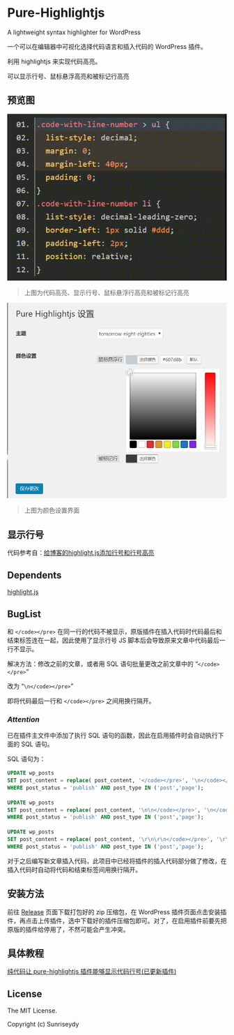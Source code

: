 # Pure-Highlightjs

A lightweight syntax highlighter for WordPress

一个可以在编辑器中可视化选择代码语言和插入代码的 WordPress 插件。

利用 highlightjs 来实现代码高亮。

可以显示行号、鼠标悬浮高亮和被标记行高亮

## 预览图

![代码高亮、显示行号、鼠标悬浮行高亮和被标记行高亮](screenshot-6.gif)
>上图为代码高亮、显示行号、鼠标悬浮行高亮和被标记行高亮

![颜色设置界面](screenshot-5.png)
>上图为颜色设置界面

## 显示行号

代码参考自：[给博客的highlight.js添加行号和行号高亮](https://xuexb.com/post/highlight-showline.html)

## Dependents

[highlight.js](https://highlightjs.org/ "highlight.js")

## BugList

和 `</code></pre>` 在同一行的代码不被显示，原版插件在插入代码时代码最后和结束标签连在一起，因此使用了显示行号 JS 脚本后会导致原来文章中代码最后一行不显示。

解决方法：修改之前的文章，或者用 SQL 语句批量更改之前文章中的 “`</code></pre>`”

改为 “`\n</code></pre>`”

即将代码最后一行和 `</code></pre>` 之间用换行隔开。

### *Attention*

已在插件主文件中添加了执行 SQL 语句的函数，因此在启用插件时会自动执行下面的 SQL 语句。

SQL 语句为：

```sql
UPDATE wp_posts
SET post_content = replace( post_content, '</code></pre>', '\n</code></pre>' )
WHERE post_status = 'publish' AND post_type IN ('post','page');

UPDATE wp_posts
SET post_content = replace( post_content, '\n\n</code></pre>', '\n</code></pre>' )
WHERE post_status = 'publish' AND post_type IN ('post','page');

UPDATE wp_posts
SET post_content = replace( post_content, '\r\n\r\n</code></pre>', '\r\n</code></pre>' )
WHERE post_status = 'publish' AND post_type IN ('post','page');
```

对于之后编写新文章插入代码，此项目中已经将插件的插入代码部分做了修改，在插入代码时自动将代码和结束标签间用换行隔开。

## 安装方法

前往 [Release](https://github.com/sunriseydy/Pure-Highlightjs/releases "Release") 页面下载打包好的 zip 压缩包，在 WordPress 插件页面点击安装插件，再点击上传插件，选中下载好的插件压缩包即可。对了，在启用插件前要先把原版的插件给停用了，不然可能会产生冲突。

## 具体教程

[纯代码让 pure-highlightjs 插件能够显示代码行号(已更新插件)](https://blog.sunriseydy.top/technology/server-blog/wordpress/pure-highlightjs-with-line-number/ "纯代码让 pure-highlightjs 插件能够显示代码行号(已更新插件)")

## License

The MIT License.

Copyright (c) Sunriseydy
